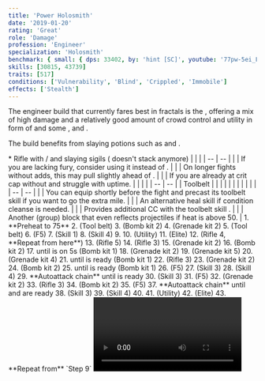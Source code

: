 ```yaml
---
title: 'Power Holosmith'
date: '2019-01-20'
rating: 'Great'
role: 'Damage'
profession: 'Engineer'
specialization: 'Holosmith'
benchmark: { small: { dps: 33402, by: 'hint [SC]', youtube: '77pw-5ei_Lc' } }
skills: [30815, 43739]
traits: [517]
conditions: ['Vulnerability', 'Blind', 'Crippled', 'Immobile']
effects: ['Stealth']
---
```


The engineer build that currently fares best in fractals is the <Specialization text="Power Holosmith" name="holosmith"/>, offering a mix of high damage and a relatively good amount of crowd control and utility in form of <Condition name="vulnerability"/> and some <Condition name="Blind"/>, <Condition name="Crippled"/> and <Condition name="Immobile"/>.

The build benefits from slaying potions such as <Item id="50082"/> and <Item name="Impact" type="Sigil"/>.

<Divider text="Equipment"/>

<Grid>
<GridItem sm="4">
<Armor weight="Medium" helmId="48087" helmRuneId="24836" helmRuneCount="6" helmAffix="Berserker" helmRune="Scholar" shouldersId="48089" shouldersRuneId="24836" shouldersRuneCount="6" shouldersAffix="Berserker" shouldersRune="Scholar" coatId="48085" coatRuneId="24836" coatRuneCount="6" coatAffix="Berserker" coatRune="Scholar" glovesId="48086" glovesRuneId="24836" glovesRuneCount="6" glovesAffix="Berserker" glovesRune="Scholar" leggingsId="48088" leggingsRuneId="24836" leggingsRuneCount="6" leggingsAffix="Berserker" leggingsRune="Scholar" bootsId="48084" bootsRuneId="24836" bootsRuneCount="6" bootsAffix="Berserker" bootsRune="Scholar"/>
</GridItem>

<GridItem sm="4">
<Weapons weapon1MainId="46768" weapon1MainSigil1Id="24615" weapon1MainSigil2Id="24868" weapon1MainType="Rifle" weapon1MainAffix="Berserker" weapon1MainSigil1="Force" weapon1MainSigil2="Impact"/>

<Card title="Alternative weapons">
* Rifle with <Item id="36053" disableText/> / <Item id="24615" disableText/> and slaying sigils  
  (<Item id="36054"/> doesn't stack anymore)
</Card>
</GridItem>

<GridItem sm="4">
<BackAndTrinkets backItemId="49390" backItemAffix="Berserker" accessory1Id="39233" accessory1Affix="Berserker" accessory2Id="39232" accessory2Affix="Berserker" amuletId="39273" amuletAffix="Berserker" ring1Id="75669" ring1Affix="Berserker" ring2Id="76024" ring2Affix="Berserker"/>

<Consumables foodId="41569" utilityId="67530" infusionId="37131"/>
</GridItem>
</Grid>

<Divider text="Build"/>

<Grid>
<GridItem sm="7">
<Traits traits1Id="38" traits1="Firearms" traits1SelectedIds="1914,1923,526" traits2Id="6" traits2="Explosives" traits2SelectedIds="1882,1892,1541" traits3Id="57" traits3="Holosmith" traits3SelectedIds="2106,2152,2064"/>

<Card title="Situational Traits">
| | |
| -- | -- |
| <Trait id="1923" size="big" disableText/> | If you are lacking fury, consider using it instead of <Trait id="2006"/>. |
| <Trait id="505" size="big" disableText/> | On longer fights without adds, this may pull slightly ahead of <Trait id="1541"/>. |
| <Trait name="Sanguine Array" size="big" disableText/> | If you are already at crit cap without <Trait name="High Caliber"/> and struggle with <Boon name="Might"/> uptime. |
</Card>
</GridItem>

<GridItem sm="5">
<Skills healId="40507" utility1Id="5812" utility2Id="6020" utility3Id="42842" eliteId="42009"/>

<Card title="Additional Skills">
| | |
| -- | -- |
| Toolbelt | <Skill id="43845" size="big" disableText/><Skill id="5813" size="big" disableText/><Skill id="6172" size="big" disableText/><Skill id="42163" size="big" disableText/> |
| <Skill id="5812" size="big" disableText/> |<Skill id="5842" size="big" disableText/><Skill id="5823" size="big" disableText/><Skill id="5822" size="big" disableText/><Skill id="5824" size="big" disableText/><Skill id="5939" size="big" disableText/> |
| <Skill id="6020" size="big" disableText/> |<Skill id="5806" size="big" disableText/><Skill id="5807" size="big" disableText/><Skill id="5808" size="big" disableText/><Skill id="5809" size="big" disableText/><Skill id="5810" size="big" disableText/> |
</Card>

<Card title="Situational Skills">
| | |
| -- | -- |
| <Skill id="5977" size="big" disableText/> | You can equip <Skill id="5927"/> shortly before the fight and precast its toolbelt skill if you want to go the extra mile. |
| <Skill id="5857" size="big" disableText/> | An alternative heal skill if condition cleanse is needed. |
| <Skill id="21659" size="big" disableText/> | Provides additional CC with the toolbelt skill <Skill id="21661"/>. |
| <Skill id="43739" size="big" disableText/> | Another (group) block that even reflects projectiles if heat is above 50. |
</Card>
</GridItem>
</Grid>

<Divider text="Details"/>

<Grid>
<GridItem sm="7">
<Card title="Rotation">
1. **Preheat to 75**
2. <Skill name="Big Ol Bomb" profession="Engineer"/> (Tool belt)
3. <Skill id="5823" profession="Engineer"/> (Bomb kit 2)
4. <Skill name="Shrapnel Grenade" profession="Engineer"/> (Grenade kit 2)
5. <Skill name="Grenade Barrage" profession="Engineer"/> (Tool belt)
6. <Skill name="Engage Photon Forge" profession="Engineer"/> (F5)
    7. <Skill name="Corona Burst" profession="Engineer"/> (Skill 1)
    8. <Skill name="Photon Blitz" profession="Engineer"/> (Skill 4)
    9. <Skill id="43937" profession="Engineer"/>
10. <Skill name="Laser Disk" profession="Engineer"/> (Utility)
11. <Skill name="Prime Light Beam" profession="Engineer"/> (Elite)
12. <Skill name="Overcharged Shot" profession="Engineer"/> (Rifle 4, **Repeat from here**)
13. <Skill name="Jump Shot" profession="Engineer"/>(Rifle 5)
14. <Skill name="Blunderbuss" profession="Engineer"/> (Rifle 3)
15. <Skill name="Shrapnel Grenade" profession="Engineer"/> (Grenade kit 2)
16. <Skill id="5823" profession="Engineer"/> (Bomb kit 2)
    17. <Skill id="5842" profession="Engineer"/> until <Skill id="5823" profession="Engineer"/> is on 5s (Bomb kit 1)
18. <Skill name="Shrapnel Grenade" profession="Engineer"/> (Grenade kit 2)
19. <Skill name="Poison Grenade" profession="Engineer"/> (Grenade kit 5)
20. <Skill name="Freeze Grenade" profession="Engineer"/> (Grenade kit 4)
21. <Skill id="5842" profession="Engineer"/> until <Skill id="5823" profession="Engineer"/> is ready (Bomb kit 1)
22. <Skill name="Blunderbuss" profession="Engineer"/> (Rifle 3)
23. <Skill name="Shrapnel Grenade" profession="Engineer"/> (Grenade kit 2)
24. <Skill id="5823" profession="Engineer"/> (Bomb kit 2)
    25. <Skill id="5842" profession="Engineer"/> until <Skill name="Engage Photon Forge" profession="Engineer"/> is ready (Bomb kit 1)
26. <Skill name="Engage Photon Forge" profession="Engineer"/> (F5)
    27. <Skill name="Corona Burst" profession="Engineer"/> (Skill 3)
    28. <Skill name="Photon Blitz" profession="Engineer"/> (Skill 4)
    29. **Autoattack chain** until <Skill name="Corona Burst" profession="Engineer"/> is ready
    30. <Skill name="Corona Burst" profession="Engineer"/> (Skill 3)
    31. <Skill name="Deactivate Photon Forge" profession="Engineer"/> (F5)
32. <Skill name="Shrapnel Grenade" profession="Engineer"/>(Grenade kit 2)
33. <Skill name="Blunderbuss" profession="Engineer"/> (Rifle 3)
34. <Skill id="5823" profession="Engineer"/> (Bomb kit 2)
35. <Skill name="Engage Photon Forge" profession="Engineer"/> (F5)
    37. **Autoattack chain** until <Skill name="Corona Burst" profession="Engineer" disableText/> and <Skill name="Photon Blitz" profession="Engineer" disableText/> are ready
    38. <Skill name="Corona Burst " profession="Engineer"/>(Skill 3)
    39. <Skill name="Photon Blitz" profession="Engineer"/> (Skill 4)
    40. <Skill id="43937" profession="Engineer"/>
41. <Skill name="Laser Disk " profession="Engineer"/> (Utility)
42. <Skill name="Prime Light Beam" profession="Engineer"/> (Elite)
43. **Repeat from** `Step 9`
</Card>
</GridItem>

<GridItem sm="5">
<Video youtube="77pw-5ei_Lc" title="Small Hitbox: 33.4k DPS by hint [SC]"/> 
<Card title="Notes and tips">
* Don't interrupt your auto attack chain in Photon Forge
* Use your hardest hitting skills under the effect of the <Trait id="2106"/> (and possibly <Trait id="2122"/>) buff. These include the landing damage from <Skill id="6005"/>, <Skill id="6153"/> and <Skill id="42009"/>. Keep in mind that <Trait id="2106"/> consumes its charges while <Trait id="2122"/> is a duration buff.
* Try to utilize your toolbelt skills off cooldown with <Skill id="42163"/> only being used above 50 heat.
* Make sure to use Corona Burst towards the end of your <Skill id ="42938"/> in order to have the <Boon name ="stability"/> from <Trait id="2152"/> preventing knockback from <Skill id="6154"/>.
* Make use of <Skill id="5808"/> and <Skill id="5824"/> to mitigate damage in add heavy fights.
* <Skill id="5939"/> can help in controlling movement of enemies without breakbar. 
* Even though <Trait id="2064"/> counters the initial damage of overheating, it still does almost 4k damage over time so consider leaving Photon Forge early if you are at low health even at the cost of some DPS.

You can switch to <Specialization name="scrapper"/> and equip <Skill id="30815"/> if you need <Effect name="stealth"/> for longer passages (e.g. [Twilight Oasis Fractal](https://discretize.eu/fractals/twilight-oasis)). It provides >40 seconds for the whole group. A smoke field can also be provided by <Skill id="5824"/> to blast <Effect name="stealth"/>.
</Card>

<Card title="CC skills">
| | |
| -- | -- |
| <Skill id="5813"/> | 332 damage |
| <Skill id="6154"/> | 232 damage |
| <Skill id="42009"/> | 232 damage |
| Holographic Shockwave | 232 damage |
| <Skill id="21661"/> | 100 damage |
</Card>

</GridItem>

</Grid>
